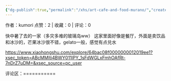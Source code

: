 ```yaml
---
{"dg-publish":true,"permalink":"/xhs/art-cafe-and-food-murano/","created":"2025-03-17T22:03:39.296+08:00","updated":"2025-03-17T22:03:39.296+08:00"}
---
```


作者：kumori
点赞：2   |   收藏：0   |   评论：0

快中暑了去的一家（多灾多难的玻璃岛ww）
这家里面好像是餐厅，外面是卖饮品和冰沙的，芒果冰沙很不错，gelato一般，感觉有点兑水

https://www.xiaohongshu.com/explore/64bac08f0000000012019ee1?xsec_token=ABcMMIti4BWY011lPY_1sFdWGLxFmhOAfRt-7nDrZ7uDM=&xsec_source=pc_user

评论区：===========

